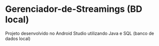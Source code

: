# Gerenciador-de-Streamings (BD local)
 Projeto desenvolvido no Android Studio utilizando Java e SQL (banco de dados local)

